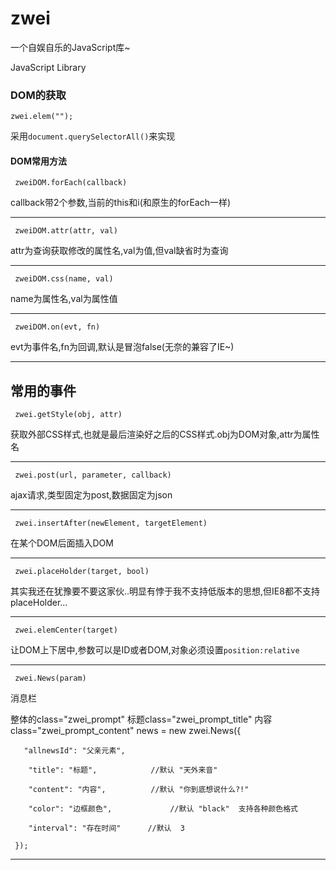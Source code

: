 zwei
====
一个自娱自乐的JavaScript库~

JavaScript Library

### DOM的获取

    zwei.elem("");

采用`document.querySelectorAll()`来实现

#### DOM常用方法

     zweiDOM.forEach(callback)
callback带2个参数,当前的this和i(和原生的forEach一样)
***
     zweiDOM.attr(attr, val)
attr为查询获取修改的属性名,val为值,但val缺省时为查询
***
     zweiDOM.css(name, val)
name为属性名,val为属性值
***
     zweiDOM.on(evt, fn)
evt为事件名,fn为回调,默认是冒泡false(无奈的兼容了IE~)
***


## 常用的事件

     zwei.getStyle(obj, attr)
获取外部CSS样式,也就是最后渲染好之后的CSS样式.obj为DOM对象,attr为属性名
***
     zwei.post(url, parameter, callback)
ajax请求,类型固定为post,数据固定为json
***
     zwei.insertAfter(newElement, targetElement)
在某个DOM后面插入DOM
***
     zwei.placeHolder(target, bool)
其实我还在犹豫要不要这家伙..明显有悖于我不支持低版本的思想,但IE8都不支持placeHolder...
***
     zwei.elemCenter(target)
让DOM上下居中,参数可以是ID或者DOM,对象必须设置`position:relative`
***
     zwei.News(param)
消息栏  

整体的class="zwei_prompt"  标题class="zwei_prompt_title" 内容class="zwei_prompt_content"
     news = new zwei.News({
     
       "allnewsId": "父亲元素",
       
        "title": "标题",            //默认 "天外来音"
        
        "content": "内容",          //默认 "你到底想说什么?!"
        
        "color": "边框颜色",             //默认 "black"  支持各种颜色格式
        
        "interval": "存在时间"      //默认  3
        
     });
***
